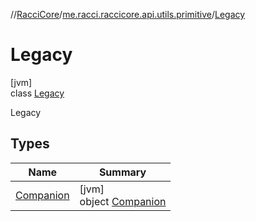 //[RacciCore](../../../index.md)/[me.racci.raccicore.api.utils.primitive](../index.md)/[Legacy](index.md)

# Legacy

[jvm]\
class [Legacy](index.md)

Legacy

## Types

| Name | Summary |
|---|---|
| [Companion](-companion/index.md) | [jvm]<br>object [Companion](-companion/index.md) |
